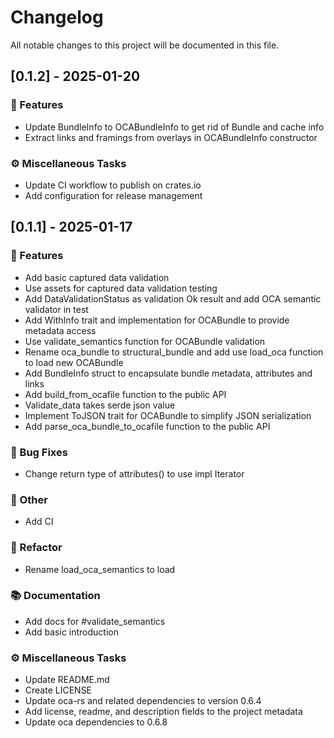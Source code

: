 # Changelog

All notable changes to this project will be documented in this file.

## [0.1.2] - 2025-01-20

### 🚀 Features

- Update BundleInfo to OCABundleInfo to get rid of Bundle and cache info
- Extract links and framings from overlays in OCABundleInfo constructor

### ⚙️ Miscellaneous Tasks

- Update CI workflow to publish on crates.io
- Add configuration for release management

## [0.1.1] - 2025-01-17

### 🚀 Features

- Add basic captured data validation
- Use assets for captured data validation testing
- Add DataValidationStatus as validation Ok result and add OCA semantic validator in test
- Add WithInfo trait and implementation for OCABundle to provide metadata access
- Use validate_semantics function for OCABundle validation
- Rename oca_bundle to structural_bundle and add use load_oca function to load new OCABundle
- Add BundleInfo struct to encapsulate bundle metadata, attributes and links
- Add build_from_ocafile function to the public API
- Validate_data takes serde json value
- Implement ToJSON trait for OCABundle to simplify JSON serialization
- Add parse_oca_bundle_to_ocafile function to the public API

### 🐛 Bug Fixes

- Change return type of attributes() to use impl Iterator

### 💼 Other

- Add CI

### 🚜 Refactor

- Rename load_oca_semantics to load

### 📚 Documentation

- Add docs for #validate_semantics
- Add basic introduction

### ⚙️ Miscellaneous Tasks

- Update README.md
- Create LICENSE
- Update oca-rs and related dependencies to version 0.6.4
- Add license, readme, and description fields to the project metadata
- Update oca dependencies to 0.6.8

<!-- generated by git-cliff -->
